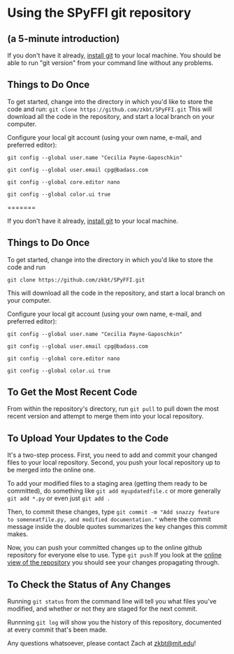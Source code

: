 Using the SPyFFI git repository
===============================
(a 5-minute introduction)
-------------------------

If you don't have it already, [install git](http://git-scm.com/book/en/v2/Getting-Started-Installing-Git) to your local machine. You should be able to run "git version" from your command line without any problems.

Things to Do Once
-----------------
To get started, change into the directory in which you'd like to store the code and run:
`git clone https://github.com/zkbt/SPyFFI.git`
This will download all the code in the repository, and start a local branch on your computer.

Configure your local git account (using your own name, e-mail, and preferred editor):

`git config --global user.name "Cecilia Payne-Gaposchkin"`

`git config --global user.email cpg@badass.com`

`git config --global core.editor nano`

`git config --global color.ui true`

=======

If you don't have it already, [install git](http://git-scm.com/book/en/v2/Getting-Started-Installing-Git) to your local machine.

Things to Do Once
-----------------
To get started, change into the directory in which you'd like to store the code and run

`git clone https://github.com/zkbt/SPyFFI.git`

This will download all the code in the repository, and start a local branch on your computer.

Configure your local git account (using your own name, e-mail, and preferred editor):

`git config --global user.name "Cecilia Payne-Gaposchkin"`

`git config --global user.email cpg@badass.com`

`git config --global core.editor nano`

`git config --global color.ui true`


To Get the Most Recent Code
---------------------------
From within the repository's directory, run
`git pull`
to pull down the most recent version and attempt to merge them into your local repository.

To Upload Your Updates to the Code
----------------------------------
It's a two-step process. First, you need to add and commit your changed files to your local repository. Second, you push your local repository up to be merged into the online one.


To add your modified files to a staging area (getting them ready to be committed), do something like
`git add myupdatedfile.c`
or more generally
`git add *.py`
or even just
`git add .`

Then, to commit these changes, type
`git commit -m "Add snazzy feature to someneatfile.py, and modified documentation."`
where the commit message inside the double quotes summarizes the key changes this commit makes.

Now, you can push your committed changes up to the online github repository for everyone else to use. Type
`git push`
If you look at the [online view of the repository](https://github.com/zkbt/SPyFFI) you should see your changes propagating through.

To Check the Status of Any Changes
----------------------------------
Running `git status` from the command line will tell you what files you've modified, and whether or not they are staged for the next commit.

Runnning `git log` will show you the history of this repository, documented at every commit that's been made.

Any questions whatsoever, please contact Zach at zkbt@mit.edu!
